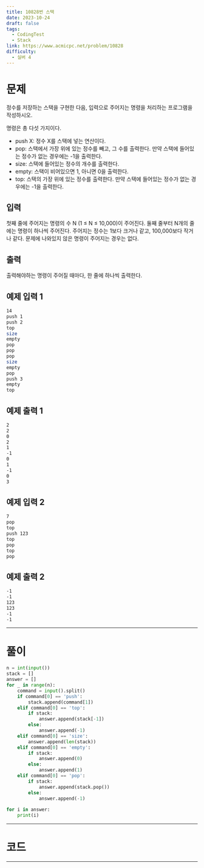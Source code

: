 ```yaml
---
title: 10828번 스택
date: 2023-10-24
draft: false
tags:
  - CodingTest
  - Stack
link: https://www.acmicpc.net/problem/10828
difficulty:
  - 실버 4
---
```

# 문제

정수를 저장하는 스택을 구현한 다음, 입력으로 주어지는 명령을 처리하는 프로그램을 작성하시오.

명령은 총 다섯 가지이다.

- push X: 정수 X를 스택에 넣는 연산이다.
- pop: 스택에서 가장 위에 있는 정수를 빼고, 그 수를 출력한다. 만약 스택에 들어있는 정수가 없는 경우에는 -1을 출력한다.
- size: 스택에 들어있는 정수의 개수를 출력한다.
- empty: 스택이 비어있으면 1, 아니면 0을 출력한다.
- top: 스택의 가장 위에 있는 정수를 출력한다. 만약 스택에 들어있는 정수가 없는 경우에는 -1을 출력한다.

## 입력

첫째 줄에 주어지는 명령의 수 N (1 ≤ N ≤ 10,000)이 주어진다. 둘째 줄부터 N개의 줄에는 명령이 하나씩 주어진다. 주어지는 정수는 1보다 크거나 같고, 100,000보다 작거나 같다. 문제에 나와있지 않은 명령이 주어지는 경우는 없다.

## 출력

출력해야하는 명령이 주어질 때마다, 한 줄에 하나씩 출력한다.

## 예제 입력 1 

```bash
14
push 1
push 2
top
size
empty
pop
pop
pop
size
empty
pop
push 3
empty
top
```

## 예제 출력 1 

```bash
2
2
0
2
1
-1
0
1
-1
0
3
```

## 예제 입력 2 

```bash
7
pop
top
push 123
top
pop
top
pop
```

## 예제 출력 2 

```bash
-1
-1
123
123
-1
-1
```


___

# 풀이

```python
n = int(input())
stack = []
answer = []
for _ in range(n):
    command = input().split()
    if command[0] == 'push':
        stack.append(command[1])
    elif command[0] == 'top':
        if stack:
            answer.append(stack[-1])
        else:
            answer.append(-1)
    elif command[0] == 'size':
        answer.append(len(stack))
    elif command[0] == 'empty':
        if stack:
            answer.append(0)
        else:
            answer.append(1)
    elif command[0] == 'pop':
        if stack:
            answer.append(stack.pop())
        else:
            answer.append(-1)
        
for i in answer:
    print(i)
```



____
# 코드






___
